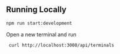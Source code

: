 ## Running Locally

```bash
npm run start:development
```

Open a new terminal and run

```bash
 curl http://localhost:3000/api/terminals
```